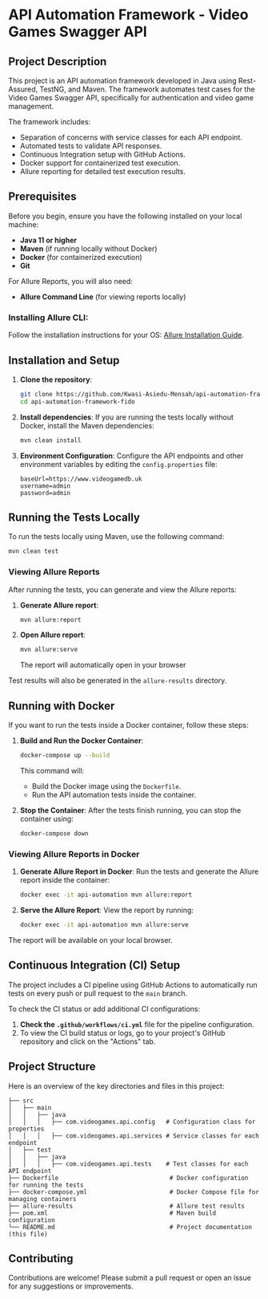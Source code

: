 # API Automation Framework - Video Games Swagger API

## Project Description
This project is an API automation framework developed in Java using Rest-Assured, TestNG, and Maven. The framework automates test cases for the Video Games Swagger API, specifically for authentication and video game management.

The framework includes:
- Separation of concerns with service classes for each API endpoint.
- Automated tests to validate API responses.
- Continuous Integration setup with GitHub Actions.
- Docker support for containerized test execution.
- Allure reporting for detailed test execution results.

## Prerequisites

Before you begin, ensure you have the following installed on your local machine:
- **Java 11 or higher**
- **Maven** (if running locally without Docker)
- **Docker** (for containerized execution)
- **Git**

For Allure Reports, you will also need:
- **Allure Command Line** (for viewing reports locally)

### Installing Allure CLI:
Follow the installation instructions for your OS: [Allure Installation Guide](https://docs.qameta.io/allure/#_get_started).

## Installation and Setup

1. **Clone the repository**:
   ```bash
   git clone https://github.com/Kwasi-Asiedu-Mensah/api-automation-framework-fido.git
   cd api-automation-framework-fido
   ```

2. **Install dependencies**:
   If you are running the tests locally without Docker, install the Maven dependencies:
   ```bash
   mvn clean install
   ```

3. **Environment Configuration**:
   Configure the API endpoints and other environment variables by editing the `config.properties` file:
   ```properties
   baseUrl=https://www.videogamedb.uk
   username=admin
   password=admin
   ```

## Running the Tests Locally

To run the tests locally using Maven, use the following command:

```bash
mvn clean test
```

### Viewing Allure Reports

After running the tests, you can generate and view the Allure reports:

1. **Generate Allure report**:
   ```bash
   mvn allure:report
   ```

2. **Open Allure report**:
   ```bash
   mvn allure:serve
   ```

   The report will automatically open in your browser

Test results will also be generated in the `allure-results` directory.

## Running with Docker

If you want to run the tests inside a Docker container, follow these steps:

1. **Build and Run the Docker Container**:
   ```bash
   docker-compose up --build
   ```

   This command will:
   - Build the Docker image using the `Dockerfile`.
   - Run the API automation tests inside the container.

2. **Stop the Container**:
   After the tests finish running, you can stop the container using:
   ```bash
   docker-compose down
   ```

### Viewing Allure Reports in Docker

1. **Generate Allure Report in Docker**:
   Run the tests and generate the Allure report inside the container:
   ```bash
   docker exec -it api-automation mvn allure:report
   ```

2. **Serve the Allure Report**:
   View the report by running:
   ```bash
   docker exec -it api-automation mvn allure:serve
   ```

The report will be available on your local browser.

## Continuous Integration (CI) Setup

The project includes a CI pipeline using GitHub Actions to automatically run tests on every push or pull request to the `main` branch.

To check the CI status or add additional CI configurations:
1. **Check the `.github/workflows/ci.yml`** file for the pipeline configuration.
2. To view the CI build status or logs, go to your project's GitHub repository and click on the "Actions" tab.

## Project Structure

Here is an overview of the key directories and files in this project:

```
├── src
│   ├── main
│   │   ├── java
│   │   │   ├── com.videogames.api.config   # Configuration class for properties
│   │   │   ├── com.videogames.api.services # Service classes for each endpoint
│   ├── test
│   │   ├── java
│   │   │   ├── com.videogames.api.tests    # Test classes for each API endpoint
├── Dockerfile                               # Docker configuration for running the tests
├── docker-compose.yml                       # Docker Compose file for managing containers
├── allure-results                           # Allure test results
├── pom.xml                                  # Maven build configuration
└── README.md                                # Project documentation (this file)
```

## Contributing

Contributions are welcome! Please submit a pull request or open an issue for any suggestions or improvements.
